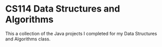 # CS114 Data Structures and Algorithms
This a collection of the Java projects I completed for my Data Structures and Algorithms class.

